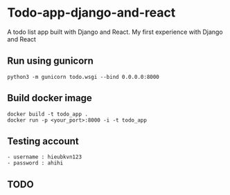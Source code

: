 # Todo-app-django-and-react
A todo list app built with Django and React. My first experience with Django and React

## Run using gunicorn
```
python3 -m gunicorn todo.wsgi --bind 0.0.0.0:8000
```

## Build docker image
```
docker build -t todo_app .
docker run -p <your_port>:8000 -i -t todo_app
```

## Testing account 
	- username : hieubkvn123
	- password : ahihi

## TODO
